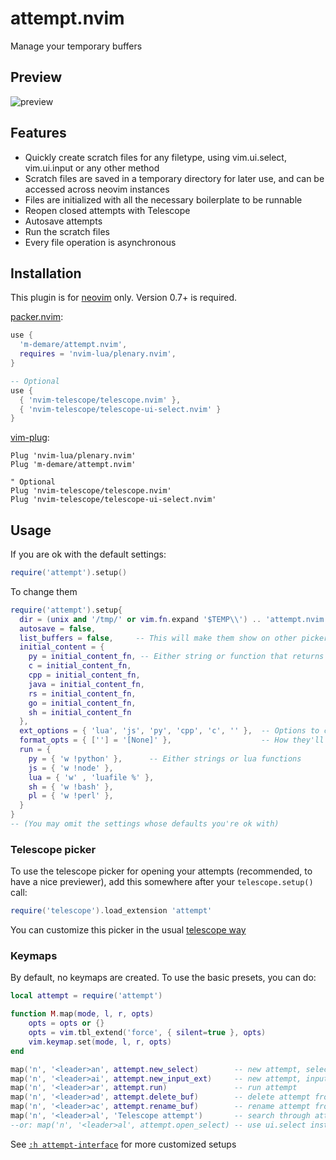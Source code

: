 # attempt.nvim

Manage your temporary buffers

## Preview
![preview](https://user-images.githubusercontent.com/34817965/167322611-cd4d7b8c-e041-4c57-a2ba-9c214c250411.gif)

## Features
- Quickly create scratch files for any filetype, using vim.ui.select, vim.ui.input or
  any other method
- Scratch files are saved in a temporary directory for later use, and can be accessed
  across neovim instances
- Files are initialized with all the necessary boilerplate to be runnable
- Reopen closed attempts with Telescope
- Autosave attempts
- Run the scratch files
- Every file operation is asynchronous

## Installation
This plugin is for [neovim](https://neovim.io/) only. Version 0.7+ is required.

[packer.nvim](https://github.com/wbthomason/packer.nvim):
```lua
use {
  'm-demare/attempt.nvim',
  requires = 'nvim-lua/plenary.nvim',
}

-- Optional
use {
  { 'nvim-telescope/telescope.nvim' },
  { 'nvim-telescope/telescope-ui-select.nvim' }
}
```

[vim-plug](https://github.com/junegunn/vim-plug):
```vim
Plug 'nvim-lua/plenary.nvim'
Plug 'm-demare/attempt.nvim'

" Optional
Plug 'nvim-telescope/telescope.nvim'
Plug 'nvim-telescope/telescope-ui-select.nvim'
```

## Usage

If you are ok with the default settings:
```lua
require('attempt').setup()
```

To change them
```lua
require('attempt').setup{
  dir = (unix and '/tmp/' or vim.fn.expand '$TEMP\\') .. 'attempt.nvim' .. path_separator,
  autosave = false,
  list_buffers = false,     -- This will make them show on other pickers (like :Telescope buffers)
  initial_content = {
    py = initial_content_fn, -- Either string or function that returns the initial content
    c = initial_content_fn,
    cpp = initial_content_fn,
    java = initial_content_fn,
    rs = initial_content_fn,
    go = initial_content_fn,
    sh = initial_content_fn
  },
  ext_options = { 'lua', 'js', 'py', 'cpp', 'c', '' },  -- Options to choose from
  format_opts = { [''] = '[None]' },                    -- How they'll look
  run = {
	py = { 'w !python' },      -- Either strings or lua functions
	js = { 'w !node' },
	lua = { 'w' , 'luafile %' },
	sh = { 'w !bash' },
	pl = { 'w !perl' },
  }
}
-- (You may omit the settings whose defaults you're ok with)
```

### Telescope picker
To use the telescope picker for opening your attempts (recommended, to have a nice
previewer), add this somewhere after your `telescope.setup()` call:
```lua
require('telescope').load_extension 'attempt'
```
You can customize this picker in the usual [telescope
way](https://github.com/nvim-telescope/telescope.nvim#customization)

### Keymaps
By default, no keymaps are created. To use the basic presets, you can do:

```lua
local attempt = require('attempt')

function M.map(mode, l, r, opts)
    opts = opts or {}
    opts = vim.tbl_extend('force', { silent=true }, opts)
    vim.keymap.set(mode, l, r, opts)
end

map('n', '<leader>an', attempt.new_select)        -- new attempt, selecting extension
map('n', '<leader>ai', attempt.new_input_ext)     -- new attempt, inputing extension
map('n', '<leader>ar', attempt.run)               -- run attempt
map('n', '<leader>ad', attempt.delete_buf)        -- delete attempt from current buffer
map('n', '<leader>ac', attempt.rename_buf)        -- rename attempt from current buffer
map('n', '<leader>al', 'Telescope attempt')       -- search through attempts
--or: map('n', '<leader>al', attempt.open_select) -- use ui.select instead of telescope
```

See [`:h
attempt-interface`](https://github.com/m-demare/attempt.nvim/tree/main/doc/attempt.txt)
for more customized setups


